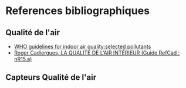 # References bibliographiques

## Qualité de l'air

* [WHO guidelines for indoor air quality:selected pollutants](http://www.euro.who.int/__data/assets/pdf_file/0009/128169/e94535.pdf)
* [Roger Cadiergues, LA QUALITÉ DE L’AIR INTÉRIEUR (Guide RefCad : nR15.a)](https://media.xpair.com/auxidev/nR15a.pdf)

## Capteurs Qualité de l'air


